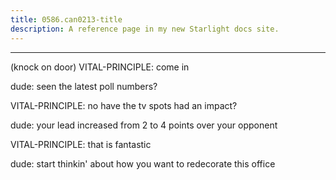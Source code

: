 ```yaml
---
title: 0586.can0213-title
description: A reference page in my new Starlight docs site.
---
```

----- 
(knock on door) 
VITAL-PRINCIPLE: come in
 
dude: seen the latest poll numbers? 
 
VITAL-PRINCIPLE: no
 have the tv spots had an impact? 
 
dude: your lead increased from 2 to 4 points over your opponent
 
VITAL-PRINCIPLE: that is fantastic
 
dude: start thinkin' about how you want to redecorate this office
 
